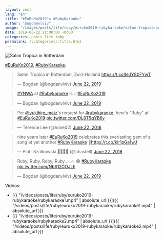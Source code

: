 ```yaml
---
layout: post
lang: "en"
title: "#EuRuKo2019's #RubyKaraoke"
author: "bogdanvlviv"
image: "/images/posts/life/ruby/euruko2019-rubykaraoke/salon-tropica-in-rotterdam.jpg"
date: 2019-06-22 21:00:00 +0300
categories: posts life ruby
permalink: /:categories/:title.html
---
```


<div class="picture">
  <img src="{{ "/images/posts/life/ruby/euruko2019-rubykaraoke/salon-tropica-in-rotterdam.jpg" | absolute_url }}" title="Salon Tropica in Rotterdam">
</div>

[#EuRuKo2019](https://twitter.com/hashtag/EuRuKo2019), [#RubyKaraoke](https://twitter.com/hashtag/RubyKaraoke).

<blockquote class="twitter-tweet" data-lang="en"><p lang="nl" dir="ltr">Salon Tropica in Rotterdam, Zuid-Holland <a href="https://t.co/IeJY80FYwT">https://t.co/IeJY80FYwT</a></p>&mdash; Bogdan (@bogdanvlviv) <a href="https://twitter.com/bogdanvlviv/status/1142500592461537281?ref_src=twsrc%5Etfw">June 22, 2019</a></blockquote>

<blockquote class="twitter-tweet" data-lang="en"><p lang="en" dir="ltr"><a href="https://twitter.com/hashtag/YNWA?src=hash&amp;ref_src=twsrc%5Etfw">#YNWA</a> at <a href="https://twitter.com/hashtag/Rubykaraoke?src=hash&amp;ref_src=twsrc%5Etfw">#Rubykaraoke</a> is ✅<a href="https://twitter.com/hashtag/EuRuKo2019?src=hash&amp;ref_src=twsrc%5Etfw">#EuRuKo2019</a></p>&mdash; Bogdan (@bogdanvlviv) <a href="https://twitter.com/bogdanvlviv/status/1142529883324715009?ref_src=twsrc%5Etfw">June 22, 2019</a></blockquote>

<blockquote class="twitter-tweet" data-lang="en"><p lang="en" dir="ltr">Per <a href="https://twitter.com/yukihiro_matz?ref_src=twsrc%5Etfw">@yukihiro_matz</a>&#39;s request for <a href="https://twitter.com/hashtag/rubykaraoke?src=hash&amp;ref_src=twsrc%5Etfw">#rubykaraoke</a>, here&#39;s &quot;Ruby&quot; at <a href="https://twitter.com/hashtag/EuRuKo2019?src=hash&amp;ref_src=twsrc%5Etfw">#EuRuKo2019</a> <a href="https://t.co/DL8T5qYB6y">pic.twitter.com/DL8T5qYB6y</a></p>&mdash; Terence Lee (@hone02) <a href="https://twitter.com/hone02/status/1142544113759391748?ref_src=twsrc%5Etfw">June 22, 2019</a></blockquote>

<blockquote class="twitter-tweet" data-lang="en"><p lang="en" dir="ltr">nine years later <a href="https://twitter.com/hashtag/EuRuKo2019?src=hash&amp;ref_src=twsrc%5Etfw">#EuRuKo2019</a> celebrates this everlasting gem of a song at yet another <a href="https://twitter.com/hashtag/RubyKaraoke?src=hash&amp;ref_src=twsrc%5Etfw">#RubyKaraoke</a> 🎤<a href="https://t.co/kIr1pGa1wJ">https://t.co/kIr1pGa1wJ</a></p>&mdash; Piotr Szotkowski 🏳️‍🌈🇪🇺 (@chastell) <a href="https://twitter.com/chastell/status/1142544171871473664?ref_src=twsrc%5Etfw">June 22, 2019</a></blockquote>

<blockquote class="twitter-tweet" data-lang="en"><p lang="ht" dir="ltr">Ruby, Ruby, Ruby, Ruby ... 🎶. 😅 <a href="https://twitter.com/hashtag/RubyKaraoke?src=hash&amp;ref_src=twsrc%5Etfw">#RubyKaraoke</a> <a href="https://t.co/Nb612OOJLh">pic.twitter.com/Nb612OOJLh</a></p>&mdash; Bogdan (@bogdanvlviv) <a href="https://twitter.com/bogdanvlviv/status/1142575439413764096?ref_src=twsrc%5Etfw">June 22, 2019</a></blockquote>

Videos:
- [{{ "/videos/posts/life/ruby/euruko2019-rubykaraoke/rubykaraoke1.mp4" | absolute_url }}]({{ "/videos/posts/life/ruby/euruko2019-rubykaraoke/rubykaraoke1.mp4" | absolute_url }})
- [{{ "/videos/posts/life/ruby/euruko2019-rubykaraoke/rubykaraoke2.mp4" | absolute_url }}]({{ "/videos/posts/life/ruby/euruko2019-rubykaraoke/rubykaraoke2.mp4" | absolute_url }})
